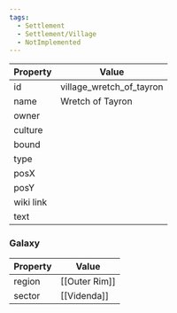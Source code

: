 ```yaml
---
tags:
  - Settlement
  - Settlement/Village
  - NotImplemented
---
```


| Property  | Value                    |
| --------- | ------------------------ |
| id        | village_wretch_of_tayron |
| name      | Wretch of Tayron         |
| owner     |                          |
| culture   |                          |
| bound     |                          |
| type      |                          |
| posX      |                          |
| posY      |                          |
| wiki link |                          |
| text      |                          |

### Galaxy
| Property | Value         |
| -------- | ------------- |
| region   | [[Outer Rim]] |
| sector   | [[Videnda]]   |

